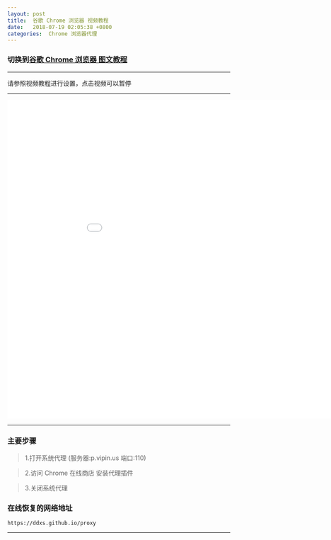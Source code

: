 ```yaml
---
layout: post
title:  谷歌 Chrome 浏览器 视频教程
date:   2018-07-19 02:05:38 +0800
categories:  Chrome 浏览器代理
---
```


### 切换到[谷歌 Chrome 浏览器 **图文教程**](/2018/07/chrome_txt/ "Chrome")

****

请参照视频教程进行设置，点击视频可以暂停

****
<iframe width="960" height="720" src="/files/Chrome.webm" frameborder="0" allow="autoplay; encrypted-media" allowfullscreen></iframe>

****

### 主要步骤

>1.打开系统代理 (服务器:p.vipin.us 端口:110)

>2.访问 Chrome 在线商店 安装代理插件

>3.关闭系统代理

### 在线恢复的网络地址

```
https://ddxs.github.io/proxy
```
****
